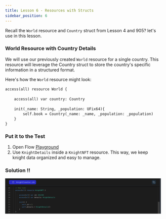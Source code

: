 ```yaml
---
title: Lesson 6 - Resources with Structs
sidebar_position: 6
---
```


Recall the `World` resource and `Country` struct from Lesson 4 and 905? let's use in this lesson.

### World Resource with Country Details

We will use our previously created `World` resource for a single country. This resource will leverage the Country struct to store the country's specific information in a structured format.

Here's how the `World` resource might look:

```cadence
access(all) resource World {

    access(all) var country: Country

    init(_name: String, _population: UFix64){
        self.book = Country(_name: _name, _population: _population)
    }
}
```

### Put it to the Test

1. Open Flow [Playground](https://play.flow.com/)
2. Use `KnightDetails` inside a `KnightNFT` resource. This way, we keep knight data organized and easy to manage.

### Solution !!

![Alt text](image-4.png)
